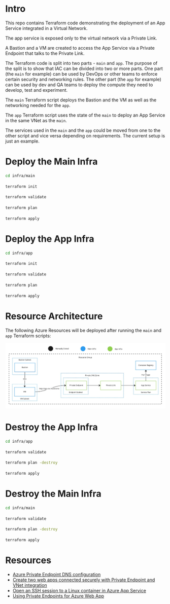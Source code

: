 # Intro

This repo contains Terraform code demonstrating the deployment of an App Service integrated in a Virtual Network.

The app service is exposed only to the virtual network via a Private Link.

A Bastion and a VM are created to access the App Service via a Private Endpoint that talks to the Private Link.

The Terraform code is split into two parts - `main` and `app`. The purpose of the split is to show that IAC can be divided into two or more parts. One part (the `main` for example) can be used by DevOps or other teams to enforce certain security and networking rules. The other part (the `app` for example) can be used by dev and QA teams to deploy the compute they need to develop, test and experiment.

The `main` Terraform script deploys the Bastion and the VM as well as the networking needed for the `app`.

The `app` Terraform script uses the state of the `main` to deploy an App Service in the same VNet as the `main`.

The services used in the `main` and the `app` could be moved from one to the other script and vice versa depending on requirements. The current setup is just an example.

# Deploy the Main Infra

```bash
cd infra/main

terraform init

terraform validate

terraform plan

terraform apply
```

# Deploy the App Infra

```bash
cd infra/app

terraform init

terraform validate

terraform plan

terraform apply
```

# Resource Architecture

The following Azure Resources will be deployed after running the `main` and `app` Terraform scripts:

![Azure Infra](docs/infra.jpg)

# Destroy the App Infra

```bash
cd infra/app

terraform validate

terraform plan -destroy

terraform apply
```

# Destroy the Main Infra

```bash
cd infra/main

terraform validate

terraform plan -destroy

terraform apply
```

# Resources

- [Azure Private Endpoint DNS configuration](https://learn.microsoft.com/en-us/azure/private-link/private-endpoint-dns)
- [Create two web apps connected securely with Private Endpoint and VNet integration](https://learn.microsoft.com/en-us/azure/app-service/scripts/terraform-secure-backend-frontend)
- [Open an SSH session to a Linux container in Azure App Service](https://learn.microsoft.com/en-us/azure/app-service/configure-linux-open-ssh-session)
- [Using Private Endpoints for Azure Web App](https://learn.microsoft.com/en-us/azure/app-service/networking/private-endpoint)
